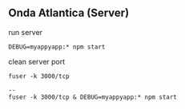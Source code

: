 ## Onda Atlantica (Server)

run server 
```
DEBUG=myappyapp:* npm start
```

clean server port
```
fuser -k 3000/tcp

--
fuser -k 3000/tcp & DEBUG=myappyapp:* npm start

```


